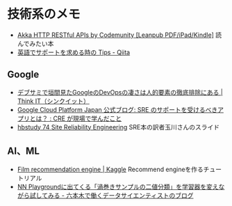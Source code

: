 # 技術系のメモ

* [Akka HTTP RESTful APIs by Codemunity [Leanpub PDF/iPad/Kindle]](https://leanpub.com/akka-http-rest-apis/?utm_content=buffer70f0c&utm_medium=social&utm_source=twitter.com&utm_campaign=buffer) 読んでみたい本
* [英語でサポートを求める時の Tips - Qiita](http://qiita.com/ninuyama/items/a7f5b380909500adc2a8)

## Google

* [デブサミで垣間見たGoogleのDevOpsの凄さは人的要素の徹底排除にある | Think IT（シンクイット）](https://thinkit.co.jp/article/11513)
* [Google Cloud Platform Japan 公式ブログ: SRE のサポートを受けるべきアプリとは？ : CRE が現場で学んだこと](https://cloudplatform-jp.googleblog.com/2017/07/why-should-your-app-get-SRE-support-CRE-life-lessons.html?utm_content=bufferdca30&utm_medium=social&utm_source=twitter.com&utm_campaign=buffer)
* [hbstudy 74 Site Reliability Engineering](https://www.slideshare.net/dragan10/hb-study-74-site-reliability-engineering) SRE本の訳者玉川さんのスライド

## AI、ML

* [Film recommendation engine | Kaggle](https://www.kaggle.com/fabiendaniel/film-recommendation-engine/notebook) Recommend engineを作るチュートリアル
* [NN Playgroundに出てくる「渦巻きサンプルの二値分類」を学習器を変えながら試してみる - 六本木で働くデータサイエンティストのブログ](http://tjo.hatenablog.com/entry/2017/08/26/172354)
